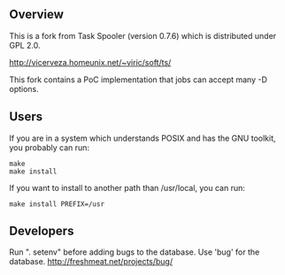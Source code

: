 Overview
------------------------
This is a fork from Task Spooler (version 0.7.6) which is distributed under GPL 2.0.

http://vicerveza.homeunix.net/~viric/soft/ts/

This fork contains a PoC implementation that jobs can accept many -D options.

Users
------------------------
If you are in a system which understands POSIX and has the GNU toolkit, you
probably can run:
```
make
make install
```

If you want to install to another path than /usr/local, you can run:
```
make install PREFIX=/usr
```

Developers
------------------------
Run ". setenv" before adding bugs to the database.
Use 'bug' for the database.  http://freshmeat.net/projects/bug/
